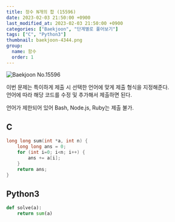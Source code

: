 ```yaml
---
title: 정수 N개의 합 (15596)
date: 2023-02-03 21:50:00 +0900
last_modified_at: 2023-02-03 21:50:00 +0900
categories: ["Baekjoon", "단계별로 풀어보기"]
tags: ["C", "Python3"]
thumbnail: baekjoon-4344.png
group:
  name: 함수
  order: 1
---
```


![Baekjoon No.15596](baekjoon-15596.png)

이번 문제는 특이하게 제출 시 선택한 언어에 맞게 제출 형식을 지정해준다.  
언어에 따라 해당 코드를 수정 및 추가해서 제출하면 된다.

언어가 제한되어 있어 Bash, Node.js, Ruby는 제출 불가.

## C
```c
long long sum(int *a, int n) {
	long long ans = 0;
	for (int i=0; i<n; i++) {
		ans += a[i];
	}
	return ans;
}
```

## Python3
```python
def solve(a):
    return sum(a)
```
